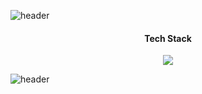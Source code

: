 ![header](https://capsule-render.vercel.app/api?type=waving&color=auto&width=100%&height=300&section=header&text=Hello!%20moon!&fontSize=90&animation=fadeIn&fontAlignY=38&desc=Since1995%20GitHub%20Profile&descAlignY=51&descAlign=62)


<h4 align="center">Tech Stack</h4>
<p align="center">
    <a href="https://skillicons.dev">
        <img src="https://skillicons.dev/icons?i=js,java,html,css,react,mysql,eclipse&perline=3" />
    </a>
</p>

![header](https://capsule-render.vercel.app/api?type=waving&color=auto&width=100%&height=300&section=footer&text=GoodBye!%20world!&fontSize=90)
